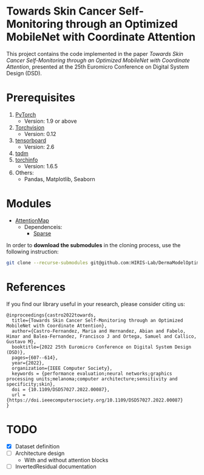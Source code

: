 # Towards Skin Cancer Self-Monitoring through an Optimized MobileNet with Coordinate Attention
This project contains the code implemented in the paper *Towards Skin Cancer Self-Monitoring through an Optimized MobileNet with Coordinate Attention*, presented at the 25th Euromicro Conference on Digital System Design (DSD).

# Prerequisites
1. [PyTorch](https://anaconda.org/pytorch/pytorch)
    * Version: 1.9 or above
2. [Torchvision](https://anaconda.org/pytorch/torchvision)
    * Version: 0.12
3. [tensorboard](https://anaconda.org/anaconda/tensorboard)
    * Version: 2.6
4. [tqdm](https://anaconda.org/anaconda/tqdm)
5. [torchinfo](https://anaconda.org/conda-forge/torchinfo)
    * Version: 1.6.5
5. Others:
    * Pandas, Matplotlib, Seaborn


# Modules
* [AttentionMap](https://github.com/SolidusAbi/AttentionMap)
    * Dependenceis: 
        * [Sparse](https://github.com/SolidusAbi/Sparse)

In order to **download the submodules** in the cloning process, use the following instruction:
``` Bash
git clone --recurse-submodules git@github.com:HIRIS-Lab/DermaModelOptimization.git
```
# References

If you find our library useful in your research, please consider citing us:
```
@inproceedings{castro2022towards,
  title={Towards Skin Cancer Self-Monitoring through an Optimized MobileNet with Coordinate Attention},
  author={Castro-Fernandez, Maria and Hernandez, Abian and Fabelo, Himar and Balea-Fernandez, Francisco J and Ortega, Samuel and Callico, Gustavo M},
  booktitle={2022 25th Euromicro Conference on Digital System Design (DSD)},
  pages={607--614},
  year={2022},
  organization={IEEE Computer Society},
  keywords = {performance evaluation;neural networks;graphics processing units;melanoma;computer architecture;sensitivity and specificity;skin},
  doi = {10.1109/DSD57027.2022.00087},
  url = {https://doi.ieeecomputersociety.org/10.1109/DSD57027.2022.00087}
}
```

# TODO
* [X] Dataset definition
* [ ] Architecture design
    * With and without attention blocks
* [ ] InvertedResidual documentation
